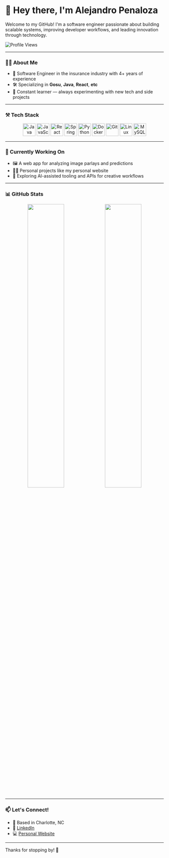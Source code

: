 # 👋 Hey there, I'm Alejandro Penaloza

Welcome to my GitHub! I'm a software engineer passionate about building scalable systems, improving developer workflows, and leading innovation through technology.  

![Profile Views](https://komarev.com/ghpvc/?username=apenaloza7&color=blueviolet&style=flat)

---

### 👨‍💻 About Me
- 💼 Software Engineer in the insurance industry with 4+ years of experience
- 🛠 Specializing in **Gosu**, **Java**, **React**, **etc**
- 🧠 Constant learner — always experimenting with new tech and side projects

---

### ⚒️ Tech Stack

<div align="center">
  <img src="https://cdn.jsdelivr.net/gh/devicons/devicon/icons/java/java-original.svg" height="40" alt="Java"/>
  <img src="https://cdn.jsdelivr.net/gh/devicons/devicon/icons/javascript/javascript-original.svg" height="40" alt="JavaScript"/>
  <img src="https://cdn.jsdelivr.net/gh/devicons/devicon/icons/react/react-original.svg" height="40" alt="React"/>
  <img src="https://cdn.jsdelivr.net/gh/devicons/devicon/icons/spring/spring-original.svg" height="40" alt="Spring Boot"/>
  <img src="https://cdn.jsdelivr.net/gh/devicons/devicon/icons/python/python-original.svg" height="40" alt="Python"/>
  <img src="https://cdn.jsdelivr.net/gh/devicons/devicon/icons/docker/docker-original.svg" height="40" alt="Docker"/>
  <img src="https://cdn.jsdelivr.net/gh/devicons/devicon/icons/git/git-original.svg" height="40" alt="Git"/>
  <img src="https://cdn.jsdelivr.net/gh/devicons/devicon/icons/linux/linux-original.svg" height="40" alt="Linux"/>
  <img src="https://cdn.jsdelivr.net/gh/devicons/devicon/icons/mysql/mysql-original.svg" height="40" alt="MySQL"/>
</div>

---

### 🌱 Currently Working On
- 🖼️ A web app for analyzing image parlays and predictions
- 🏃‍♂️ Personal projects like my personal website
- 🧠 Exploring AI-assisted tooling and APIs for creative workflows

---

### 📊 GitHub Stats

<div align="center">
  <img src="https://github-readme-stats.vercel.app/api?username=apenaloza7&show_icons=true&theme=tokyonight&count_private=true" width="48%"/>
  <img src="https://github-readme-stats.vercel.app/api/top-langs/?username=apenaloza7&layout=compact&theme=tokyonight" width="48%"/>
</div>

---

### 📫 Let's Connect!
- 📍 Based in Charlotte, NC
- 💼 [LinkedIn](https://www.linkedin.com/in/penalozaalejandro/)
- 💻 [Personal Website](https://apenaloza.dev)

---

Thanks for stopping by! 🙌
